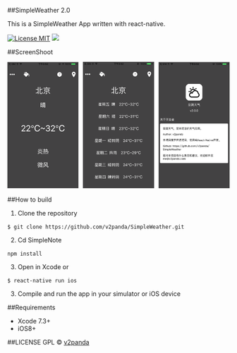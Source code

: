 ##SimpleWeather 2.0

This is a SimpleWeather App written with react-native.

[![License MIT](https://img.shields.io/badge/license-GPL-green.svg)](https://github.com/v2panda/SimpleNote)
[![](https://img.shields.io/badge/done-50%-green.svg?style=flat)](https://github.com/v2panda/SimpleNote)
<br/>

##ScreenShoot

![ScreenShoot](https://github.com/v2panda/SimpleWeather/raw/master/images/screenShoot.png)


##How to build
1)  Clone the repository

```
$ git clone https://github.com/v2panda/SimpleWeather.git
```

2) Cd SimpleNote 

```
npm install
```

3) Open in Xcode or 

```
$ react-native run ios
```

3) Compile and run the app in your simulator or iOS device

##Requirements
* Xcode 7.3+
* iOS8+


##LICENSE
GPL © [v2panda](http://github.com/v2panda)





